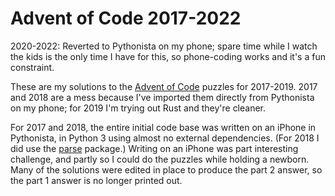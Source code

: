 # Advent of Code 2017-2022

2020-2022: Reverted to Pythonista on my phone; spare time while I watch the kids
is the only time I have for this, so phone-coding works and it's a fun
constraint.

These are my solutions to the [Advent of Code](https://adventofcode.com) puzzles
for 2017-2019. 2017 and 2018 are a mess because I've imported them directly from
Pythonista on my phone; for 2019 I'm trying out Rust and they're cleaner.

For 2017 and 2018, the entire initial code base was written on an iPhone in
Pythonista, in Python 3 using almost no external dependencies. (For 2018 I did
use the [parse](https://pypi.org/project/parse/) package.)  Writing on an iPhone
was part interesting challenge, and partly so I could do the puzzles while
holding a newborn. Many of the solutions were edited in place to produce the part
2 answer, so the part 1 answer is no longer printed out.
